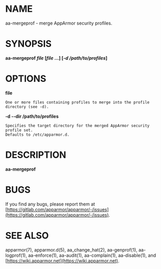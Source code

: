 # NAME

aa-mergeprof - merge AppArmor security profiles.

# SYNOPSIS

**aa-mergeprof _file_ \[_file_ ...\] \[_-d /path/to/profiles_\]**

# OPTIONS

**file**

    One or more files containing profiles to merge into the profile directory (see -d).

**-d --dir  /path/to/profiles**

    Specifies the target directory for the merged AppArmor security profile set.
    Defaults to /etc/apparmor.d.

# DESCRIPTION

**aa-mergeprof**

# BUGS

If you find any bugs, please report them at
[https://gitlab.com/apparmor/apparmor/-/issues](https://gitlab.com/apparmor/apparmor/-/issues).

# SEE ALSO

apparmor(7), apparmor.d(5), aa\_change\_hat(2), aa-genprof(1), 
aa-logprof(1), aa-enforce(1), aa-audit(1), aa-complain(1),
aa-disable(1), and [https://wiki.apparmor.net](https://wiki.apparmor.net).
